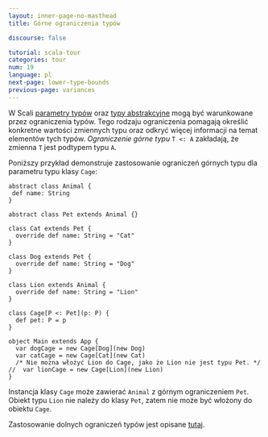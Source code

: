 ```yaml
---
layout: inner-page-no-masthead
title: Górne ograniczenia typów

discourse: false

tutorial: scala-tour
categories: tour
num: 19
language: pl
next-page: lower-type-bounds
previous-page: variances
---
```


W Scali [parametry typów](generic-classes.html) oraz [typy abstrakcyjne](abstract-types.html) mogą być warunkowane przez ograniczenia typów. Tego rodzaju ograniczenia pomagają określić konkretne wartości zmiennych typu oraz odkryć więcej informacji na temat elementów tych typów. _Ograniczenie górne typu_ `T <: A` zakładają, że zmienna `T` jest podtypem typu `A`.

Poniższy przykład demonstruje zastosowanie ograniczeń górnych typu dla parametru typu klasy `Cage`:

```tut
abstract class Animal {
 def name: String
}

abstract class Pet extends Animal {}

class Cat extends Pet {
  override def name: String = "Cat"
}

class Dog extends Pet {
  override def name: String = "Dog"
}

class Lion extends Animal {
  override def name: String = "Lion"
}

class Cage[P <: Pet](p: P) {
  def pet: P = p
}

object Main extends App {
  var dogCage = new Cage[Dog](new Dog)
  var catCage = new Cage[Cat](new Cat)
  /* Nie można włożyć Lion do Cage, jako że Lion nie jest typu Pet. */
//  var lionCage = new Cage[Lion](new Lion)
}
```

Instancja klasy `Cage` może zawierać `Animal` z górnym ograniczeniem `Pet`. Obiekt typu `Lion` nie należy do klasy `Pet`, zatem nie może być włożony do obiektu `Cage`.

Zastosowanie dolnych ograniczeń typów jest opisane [tutaj](lower-type-bounds.html).
